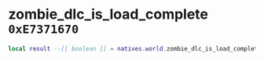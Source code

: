 # zombie_dlc_is_load_complete `0xE7371670`

```lua
local result --[[ boolean ]] = natives.world.zombie_dlc_is_load_complete()
```